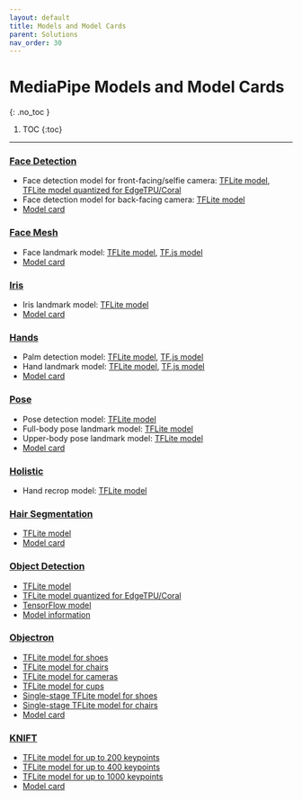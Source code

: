 ```yaml
---
layout: default
title: Models and Model Cards
parent: Solutions
nav_order: 30
---
```


# MediaPipe Models and Model Cards
{: .no_toc }

1. TOC
{:toc}
---

### [Face Detection](https://google.github.io/mediapipe/solutions/face_detection)

*   Face detection model for front-facing/selfie camera:
    [TFLite model](https://github.com/google/mediapipe/tree/master/mediapipe/models/face_detection_front.tflite),
    [TFLite model quantized for EdgeTPU/Coral](https://github.com/google/mediapipe/tree/master/mediapipe/examples/coral/models/face-detector-quantized_edgetpu.tflite)
*   Face detection model for back-facing camera:
    [TFLite model ](https://github.com/google/mediapipe/tree/master/mediapipe/models/face_detection_back.tflite)
*   [Model card](https://mediapipe.page.link/blazeface-mc)

### [Face Mesh](https://google.github.io/mediapipe/solutions/face_mesh)

*   Face landmark model:
    [TFLite model](https://github.com/google/mediapipe/tree/master/mediapipe/modules/face_landmark/face_landmark.tflite),
    [TF.js model](https://tfhub.dev/mediapipe/facemesh/1)
*   [Model card](https://mediapipe.page.link/facemesh-mc)

### [Iris](https://google.github.io/mediapipe/solutions/iris)

*   Iris landmark model:
    [TFLite model](https://github.com/google/mediapipe/tree/master/mediapipe/modules/iris_landmark/iris_landmark.tflite)
*   [Model card](https://mediapipe.page.link/iris-mc)

### [Hands](https://google.github.io/mediapipe/solutions/hands)

*   Palm detection model:
    [TFLite model](https://github.com/google/mediapipe/tree/master/mediapipe/modules/palm_detection/palm_detection.tflite),
    [TF.js model](https://tfhub.dev/mediapipe/handdetector/1)
*   Hand landmark model:
    [TFLite model](https://github.com/google/mediapipe/tree/master/mediapipe/modules/hand_landmark/hand_landmark.tflite),
    [TF.js model](https://tfhub.dev/mediapipe/handskeleton/1)
*   [Model card](https://mediapipe.page.link/handmc)

### [Pose](https://google.github.io/mediapipe/solutions/pose)

*   Pose detection model:
    [TFLite model](https://github.com/google/mediapipe/tree/master/mediapipe/modules/pose_detection/pose_detection.tflite)
*   Full-body pose landmark model:
    [TFLite model](https://github.com/google/mediapipe/tree/master/mediapipe/modules/pose_landmark/pose_landmark_full_body.tflite)
*   Upper-body pose landmark model:
    [TFLite model](https://github.com/google/mediapipe/tree/master/mediapipe/modules/pose_landmark/pose_landmark_upper_body.tflite)
*   [Model card](https://mediapipe.page.link/blazepose-mc)

### [Holistic](https://google.github.io/mediapipe/solutions/holistic)

*   Hand recrop model:
    [TFLite model](https://github.com/google/mediapipe/tree/master/mediapipe/modules/holistic_landmark/hand_recrop.tflite)

### [Hair Segmentation](https://google.github.io/mediapipe/solutions/hair_segmentation)

*   [TFLite model](https://github.com/google/mediapipe/tree/master/mediapipe/models/hair_segmentation.tflite)
*   [Model card](https://mediapipe.page.link/hairsegmentation-mc)

### [Object Detection](https://google.github.io/mediapipe/solutions/object_detection)

*   [TFLite model](https://github.com/google/mediapipe/tree/master/mediapipe/models/ssdlite_object_detection.tflite)
*   [TFLite model quantized for EdgeTPU/Coral](https://github.com/google/mediapipe/tree/master/mediapipe/examples/coral/models/object-detector-quantized_edgetpu.tflite)
*   [TensorFlow model](https://github.com/google/mediapipe/tree/master/mediapipe/models/object_detection_saved_model)
*   [Model information](https://github.com/google/mediapipe/tree/master/mediapipe/models/object_detection_saved_model/README.md)

### [Objectron](https://google.github.io/mediapipe/solutions/objectron)

*   [TFLite model for shoes](https://github.com/google/mediapipe/tree/master/mediapipe/models/object_detection_3d_sneakers.tflite)
*   [TFLite model for chairs](https://github.com/google/mediapipe/tree/master/mediapipe/models/object_detection_3d_chair.tflite)
*   [TFLite model for cameras](https://github.com/google/mediapipe/tree/master/mediapipe/models/object_detection_3d_camera.tflite)
*   [TFLite model for cups](https://github.com/google/mediapipe/tree/master/mediapipe/models/object_detection_3d_cup.tflite)
*   [Single-stage TFLite model for shoes](https://github.com/google/mediapipe/tree/master/mediapipe/models/object_detection_3d_sneakers_1stage.tflite)
*   [Single-stage TFLite model for chairs](https://github.com/google/mediapipe/tree/master/mediapipe/models/object_detection_3d_chair_1stage.tflite)
*   [Model card](https://mediapipe.page.link/objectron-mc)

### [KNIFT](https://google.github.io/mediapipe/solutions/knift)

*   [TFLite model for up to 200 keypoints](https://github.com/google/mediapipe/tree/master/mediapipe/models/knift_float.tflite)
*   [TFLite model for up to 400 keypoints](https://github.com/google/mediapipe/tree/master/mediapipe/models/knift_float_400.tflite)
*   [TFLite model for up to 1000 keypoints](https://github.com/google/mediapipe/tree/master/mediapipe/models/knift_float_1k.tflite)
*   [Model card](https://mediapipe.page.link/knift-mc)
